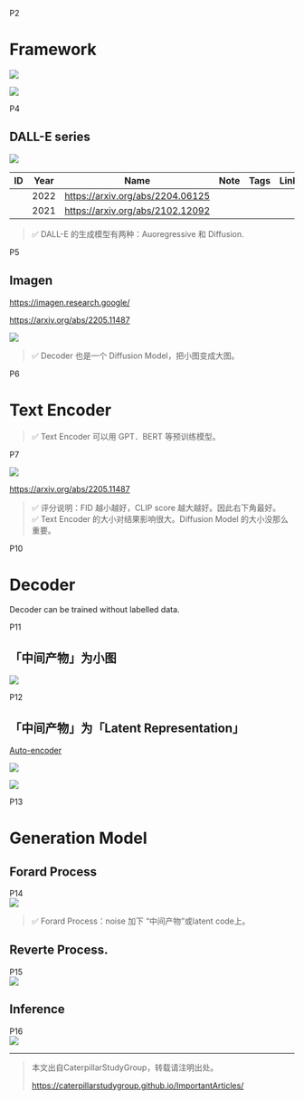 
P2   
# Framework 

![](../assets/lhy2-2-1.png) 

![](../assets/lhy2-2-2.png) 

P4   
## DALL-E series 

![](../assets/lhy2-4.png) 

|ID|Year|Name|Note|Tags|Link|
|---|---|---|---|---|---|
||2022|https://arxiv.org/abs/2204.06125|
||2021|https://arxiv.org/abs/2102.12092|

> &#x2705; DALL-E 的生成模型有两种：Auoregressive 和 Diffusion.   


P5   
## Imagen 

<https://imagen.research.google/>

<https://arxiv.org/abs/2205.11487>


![](../assets/lhy2-5-1.png) 

> &#x2705; Decoder 也是一个 Diffusion Model，把小图变成大图。    


P6   
# Text Encoder   

> &#x2705; Text Encoder 可以用 GPT．BERT 等预训练模型。      


P7   

![](../assets/lhy2-7-1.png) 

<https://arxiv.org/abs/2205.11487>

> &#x2705; 评分说明：FID 越小越好，CLIP score 越大越好。因此右下角最好。   
> &#x2705; Text Encoder 的大小对结果影响很大。Diffusion Model 的大小没那么重要。  

P10   
# Decoder

Decoder can be trained without labelled data.   

P11  
## 「中间产物」为小图

![](../assets/lhy2-11-1.png) 

P12   
## 「中间产物」为「Latent Representation」

<u>Auto-encoder</u>

![](../assets/lhy2-12-1.png) 

![](../assets/lhy2-12-2.png) 


P13   
# Generation Model   

## Forard Process

P14   
![](../assets/lhy2-14.png) 

> &#x2705; Forard Process：noise 加下 “中间产物”或latent code上。   

## Reverte Process.    

P15   
![](../assets/lhy2-15.png) 


## Inference    

P16   
![](../assets/lhy2-16.png) 


---------------------------------------
> 本文出自CaterpillarStudyGroup，转载请注明出处。
>
> https://caterpillarstudygroup.github.io/ImportantArticles/